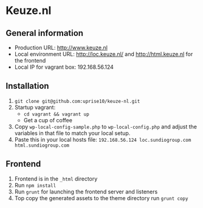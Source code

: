 Keuze.nl
========

## General information
* Production URL: http://www.keuze.nl
* Local environment URL: http://loc.keuze.nl/ and http://html.keuze.nl for the frontend
* Local IP for vagrant box: 192.168.56.124

## Installation
1. `git clone git@github.com:uprise10/keuze-nl.git`
2. Startup vagrant:
    * `cd vagrant && vagrant up`
    * Get a cup of coffee
3. Copy `wp-local-config-sample.php` to `wp-local-config.php` and adjust the variables in that file to match your local setup.
4. Paste this in your local hosts file: `192.168.56.124	loc.sundiogroup.com html.sundiogroup.com`

## Frontend
1. Frontend is in the `_html` directory
2. Run `npm install`
3. Run `grunt` for launching the frontend server and listeners
4. Top copy the generated assets to the theme directory run `grunt copy`
